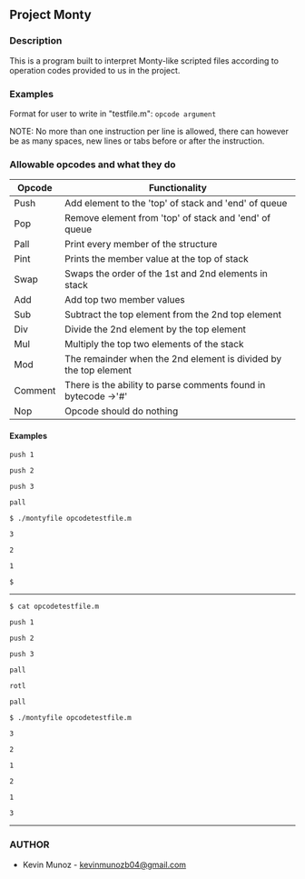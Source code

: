 ## Project Monty
### Description 
 This is a program built to interpret Monty-like scripted files according to operation codes provided to us in the project.

### Examples

Format for user to write in "testfile.m": `opcode argument`

NOTE: No more than one instruction per line is allowed, there can however be as many spaces, new lines or tabs before or after the instruction.

### Allowable opcodes and what they do

|Opcode |Functionality |
|--------|--------|
|    Push    |    Add element to the 'top' of stack and 'end' of queue    |
|    Pop    |    Remove element from 'top' of stack and 'end' of queue   |
|    Pall    |    Print every member of the structure    |
|    Pint    |    Prints the member value at the top of stack   |
|    Swap   |    Swaps the order of the 1st and 2nd elements in stack    |
|    Add    |    Add top two member values   |
|    Sub    |    Subtract the top element from the 2nd top element   |
|    Div    |    Divide the 2nd element by the top element   |
|    Mul    |    Multiply the top two elements of the stack    |
|    Mod    |    The remainder when the 2nd element is divided by the top element   |
|    Comment    |   There is the ability to parse comments found in bytecode ->'#'    |
|    Nop    |    Opcode should do nothing   |

#### Examples

`push 1`

`push 2`

`push 3`

`pall`

`$ ./montyfile opcodetestfile.m`

`3`

`2`

`1`

`$`

<hr>

`$ cat opcodetestfile.m`

`push 1`

`push 2`

`push 3`

`pall`

`rotl`

`pall`

`$ ./montyfile opcodetestfile.m`

`3`

`2`

`1`

`2`

`1`

`3`

<hr>

### AUTHOR

- Kevin Munoz - kevinmunozb04@gmail.com
